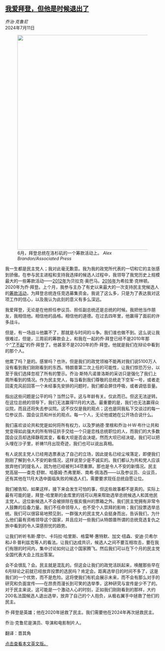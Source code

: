<!--1720683421000-->
[我爱拜登，但他是时候退出了](https://cn.nytimes.com/opinion/20240711/joe-biden-democratic-nominee/)
------

<address>乔治·克鲁尼</address><time pudate="2024-07-11 03:12:14" datetime="2024-07-11 03:12:14">2024年7月11日</time><figure><img src="https://images.weserv.nl/?url=static01.nyt.com/images/2024/07/10/multimedia/10clooney1-qctb/10clooney1-qctb-master1050.jpg" width="1050" height="700"><figcaption>6月，拜登总统在洛杉矶的一个筹款活动上。 <cite>Alex Brandon/Associated Press</cite></figcaption></figure><section><p>我一生都是民主党人；我对此毫无歉意。我为我的政党所代表的一切和它的主张感到骄傲。在参与民主进程和支持我选择的候选人过程中，我领导了我党历史上规模最大的一些筹款活动——<a rel="noopener noreferrer" target="_blank" href="https://www.cnn.com/2012/05/11/politics/california-obama-fundraiser/index.html">2012年</a>为贝拉克·奥巴马。<a rel="noopener noreferrer" target="_blank" href="https://deadline.com/2016/04/george-clooney-hillary-clinton-fundraisers-jeffrey-katzenberg-steven-spielberg-bernie-sanders-1201738559/">2016年</a>为希拉里·克林顿。2020年为乔·拜登。上个月，我参与主办了有史以来最大的一次支持民主党候选人的<a href="https://www.nytimes.com/2024/06/16/us/politics/biden-fundraiser-los-angeles.html">筹款活动</a>，为拜登总统连任竞选募集资金。我说了这么多，只是为了表达我对这项工作的信心，以及我认为此刻的意义有多么深远。</p><p>我爱拜登，无论是在他担任参议员、担任副总统还是总统的时候。我把他当作朋友，我相信他。相信他的品格。相信他的道德。在过去四年里，他赢得了面前的许多战斗。</p><p>但是，有一场战斗他赢不了，那就是与时间的斗争。我们谁也做不到。这么说让我很难过，但是，三周前的筹款会上，和我在一起的乔·拜登已经不是2010年那个“<a rel="noopener noreferrer" target="_blank" href="https://www.theguardian.com/world/richard-adams-blog/2010/mar/23/us-healthcare-reform-obama-law">了不起</a>”的乔·拜登了。他甚至不是2020年的乔·拜登。他就是我们在辩论中看到的那个人。</p><p>他累了吗？是的。感冒吗？也许。但是我们的政党领袖不能再对我们说5100万人没有看到我们刚刚看到的东西。特朗普第二次上任的可能性，让我们惊恐万分，以至于我们选择忽视了所有的警示。乔治·斯特凡诺普洛斯的采访只是强化了我们上周所看到的情况。作为民主党人，每当看到我们尊敬的总统走下空军一号，或者走回麦克风前回答一个未经事先安排的问题时，我们都会屏住呼吸，或者调低音量。</p><p>指出这些问题是公平的吗？当然公平。这与年龄有关。仅此而已。但这无法逆转。在这位总统的领导下，我们无法赢得11月的大选。最重要的是，我们也无法赢得众议院，而且还将失去参议院。这不仅仅是我的观点；这也是同我私下交谈过的每一位参议员、国会议员和州长的观点。每一个人，无论他或她在公开场合说什么。</p><p>我们喜欢谈论共和党是如何将所有权力，以及罗纳德·里根和乔治·H·W·布什让共和党变得如此强大的所有特征拱手交给一个只是恋栈总统职位的人，而我们的大多数国会议员却选择静观其变，看看大坝是否会决堤。然而大坝已经决堤。我们可以把头埋在沙子里，祈祷11月出现奇迹，我们也可以说出真相。</p><p>有人说民主党人已经用选票表达了自己的立场，因此提名已经尘埃落定，即便我们刚刚了解到令人不安的新情况，这样说至少是不诚实的。我们都认为共和党人应该放弃他们的提名人，因为他已经被判34项重罪。那也是令人不安的新情况。民主党高层——查克·舒默、哈基姆·杰弗里斯、南希·佩洛西——以及参议员、众议员，还有其他在11月大选中面临失败的候选人们，需要要求现任总统自愿让位。</p><p>我们被告知，如果这样，接下来会发生可怕的事，但这些故事都不是真的。实际上最有可能的是，拜登-哈里斯的金库里的钱可以用来帮助选举总统候选人和其他民主党人。这位新候选人不会被排除在俄亥俄州的票箱之外。我们民主党拥有非常令人鼓舞的后备力量。我们不任命领导人，也不受个人崇拜的影响；我们投票选举总统。我们可以很容易地预见到，一群强大的民主党人会挺身而出，告诉我们，为什么他们最有资格领导这个国家，并且应对一些我们从特朗普所谓的总统竞选复仇之旅中看到的令人深感担忧的趋势。</p><p>让我们听听韦斯·摩尔、卡玛拉·哈里斯、格雷琴·惠特默、加文·纽森、安迪·贝希尔和J·B·普利兹克等人的看法。让我们达成共识，候选人之间不要互相攻击，要在我们有限的时间内，集中讨论如何让这个国家腾飞。然后我们可以在下个月的民主党全国代表大会上找出答案。</p><p>会不会很乱？会。民主就是混乱的。但这会让我们的政党活跃起来，唤醒那些早在6月辩论之前就已经放弃投票的选民吗？肯定会。距离选举日的时间不多了，这是我们的一个优势，而不是危险。这将使我们有机会展示未来，而不会有那么对手的研究和负面宣传——在昂贵而漫长到可笑的选举季，这种研究与宣传是少不了的。对于民主来说，这可能是一个激动人心的时刻，正如我们刚刚看到的那样，大约200名法国候选人退出选举，放弃了自己的个人抱负，从极右翼手中拯救了他们的民主。</p><p>乔·拜登是英雄；他在2020年拯救了民主。我们需要他在2024年再次拯救民主。</p></section><footer><p>乔治·克鲁尼是演员、导演和电影制片人。</p><p>翻译：晋其角</p><p><a rel="nofollow" target="_blank" href="https://www.nytimes.com/2024/07/10/opinion/joe-biden-democratic-nominee.html">点击查看本文英文版。</a></p></footer>
